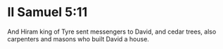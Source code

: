 # II Samuel 5:11

And Hiram king of Tyre sent messengers to David, and cedar trees, also carpenters and masons who built David a house.
